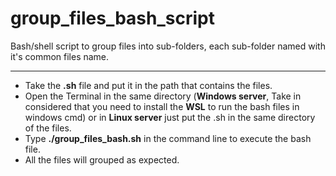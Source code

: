 # group_files_bash_script
Bash/shell script to group files into sub-folders, each sub-folder named with it's common files name.

_________________________________________________________________________________________________________________

 - Take the **.sh** file and put it in the path that contains the files.
 - Open the Terminal in the same directory (**Windows server**, Take in considered that you need to install the **WSL** to run the bash files in windows cmd) or in **Linux server** just put the .sh in the same directory of the files.
 - Type **./group_files_bash.sh** in the command line to execute the bash file.
 - All the files will grouped as expected.
